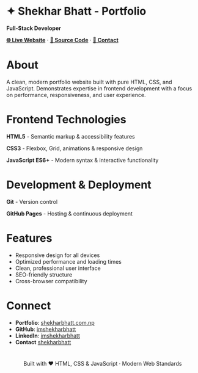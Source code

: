 # ✦ Shekhar Bhatt - Portfolio

**Full-Stack Developer**

[**🌐 Live Website**](https://www.shekharbhatt.com.np) · [**📂 Source Code**](https://github.com/imshekharbhatt/MyPortfolio) · [**💬 Contact**](https://mailto:imshekharbhatt@gmail.com)

# About

A clean, modern portfolio website built with pure HTML, CSS, and JavaScript. Demonstrates expertise in frontend development with a focus on performance, responsiveness, and user experience.

# Frontend Technologies

**HTML5** - Semantic markup & accessibility features

**CSS3** - Flexbox, Grid, animations & responsive design

**JavaScript ES6+** - Modern syntax & interactive functionality

# Development & Deployment

**Git** - Version control

**GitHub Pages** - Hosting & continuous deployment

# Features

- Responsive design for all devices
- Optimized performance and loading times
- Clean, professional user interface
- SEO-friendly structure
- Cross-browser compatibility

# Connect

- **Portfolio**: [shekharbhatt.com.np](https://www.shekharbhatt.com.np)
- **GitHub**: [imshekharbhatt](https://github.com/imshekharbhatt)
- **LinkedIn**: [imshekharbhatt](https://linkedin.com/in/imshekharbhatt)
- **Contact** [shekharbhatt](https://mailto:imshekharbhatt@gmail.com)

#
<div align="center">

Built with ❤️ HTML, CSS & JavaScript · Modern Web Standards

</div>
